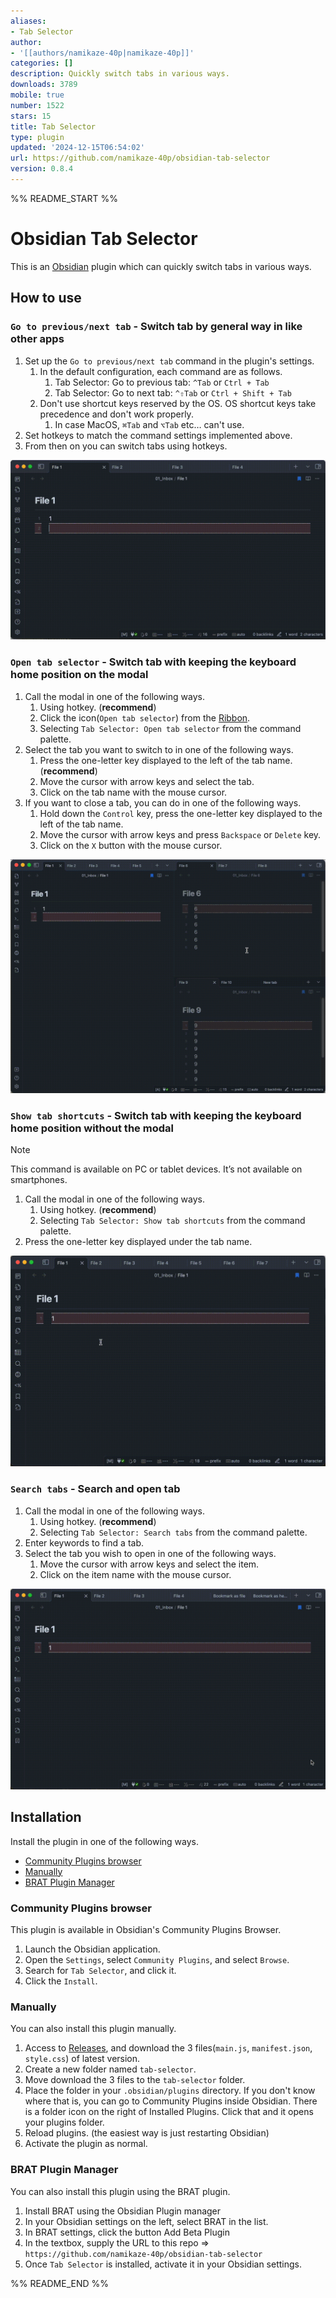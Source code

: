 ```yaml
---
aliases:
- Tab Selector
author:
- '[[authors/namikaze-40p|namikaze-40p]]'
categories: []
description: Quickly switch tabs in various ways.
downloads: 3789
mobile: true
number: 1522
stars: 15
title: Tab Selector
type: plugin
updated: '2024-12-15T06:54:02'
url: https://github.com/namikaze-40p/obsidian-tab-selector
version: 0.8.4
---
```


%% README_START %%

# Obsidian Tab Selector

This is an [Obsidian](https://obsidian.md/) plugin which can quickly switch tabs in various ways.

## How to use

### `Go to previous/next tab` - Switch tab by general way in like other apps

1. Set up the `Go to previous/next tab` command in the plugin's settings.
    1. In the default configuration, each command are as follows.
        1. Tab Selector: Go to previous tab: `^Tab` or `Ctrl + Tab`
        1. Tab Selector: Go to next tab: `^⇧Tab` or `Ctrl + Shift + Tab`
    1. Don't use shortcut keys reserved by the OS. OS shortcut keys take precedence and don't work properly.
        1. In case MacOS, `⌘Tab` and `⌥Tab` etc… can't use.
1. Set hotkeys to match the command settings implemented above.
1. From then on you can switch tabs using hotkeys.

![demo](https://raw.githubusercontent.com/namikaze-40p/obsidian-tab-selector/main/demo/ver-0.5.0/switch-tab-in-history.gif)

### `Open tab selector` - Switch tab with keeping the keyboard home position on the modal

1. Call the modal in one of the following ways.
    1. Using hotkey. (**recommend**)
    1. Click the icon(`Open tab selector`) from the [Ribbon](https://help.obsidian.md/User+interface/Ribbon).
    1. Selecting `Tab Selector: Open tab selector` from the command palette.
1. Select the tab you want to switch to in one of the following ways.
    1. Press the one-letter key displayed to the left of the tab name. (**recommend**)
    1. Move the cursor with arrow keys and select the tab.
    1. Click on the tab name with the mouse cursor.
1. If you want to close a tab, you can do in one of the following ways.
    1. Hold down the `Control` key, press the one-letter key displayed to the left of the tab name.
    1. Move the cursor with arrow keys and press `Backspace` or `Delete` key.
    1. Click on the `X` button with the mouse cursor.

![demo](https://raw.githubusercontent.com/namikaze-40p/obsidian-tab-selector/main/demo/switch-tab.gif)

### `Show tab shortcuts` - Switch tab with keeping the keyboard home position without the modal

> [!NOTE]
>
> This command is available on PC or tablet devices. It’s not available on smartphones.

1. Call the modal in one of the following ways.
    1. Using hotkey. (**recommend**)
    1. Selecting `Tab Selector: Show tab shortcuts` from the command palette.
1. Press the one-letter key displayed under the tab name.

![demo](https://raw.githubusercontent.com/namikaze-40p/obsidian-tab-selector/main/demo/ver-0.6.0/switch-tab-without-modal.gif)

### `Search tabs` - Search and open tab

1. Call the modal in one of the following ways.
    1. Using hotkey. (**recommend**)
    1. Selecting `Tab Selector: Search tabs` from the command palette.
1. Enter keywords to find a tab.
1. Select the tab you wish to open in one of the following ways.
    1. Move the cursor with arrow keys and select the item.
    1. Click on the item name with the mouse cursor.

![demo](https://raw.githubusercontent.com/namikaze-40p/obsidian-tab-selector/main/demo/ver-0.7.0/search-tabs.gif)

## Installation

Install the plugin in one of the following ways.

- [Community Plugins browser](#community-plugins-browser)
- [Manually](#manually)
- [BRAT Plugin Manager](#brat-plugin-manager)

### Community Plugins browser

This plugin is available in Obsidian's Community Plugins Browser.

1. Launch the Obsidian application.
1. Open the `Settings`, select `Community Plugins`, and select `Browse`.
1. Search for `Tab Selector`, and click it.
1. Click the `Install`.

### Manually

You can also install this plugin manually.

1. Access to [Releases](https://github.com/namikaze-40p/obsidian-tab-selector/releases), and download the 3 files(`main.js`, `manifest.json`, `style.css`) of latest version.
1. Create a new folder named `tab-selector`.
1. Move download the 3 files to the `tab-selector` folder.
1. Place the folder in your `.obsidian/plugins` directory. If you don't know where that is, you can go to Community Plugins inside Obsidian. There is a folder icon on the right of Installed Plugins. Click that and it opens your plugins folder.
1. Reload plugins. (the easiest way is just restarting Obsidian)
1. Activate the plugin as normal.

### BRAT Plugin Manager

You can also install this plugin using the BRAT plugin.

1. Install BRAT using the Obsidian Plugin manager
1. In your Obsidian settings on the left, select BRAT in the list.
1. In BRAT settings, click the button Add Beta Plugin
1. In the textbox, supply the URL to this repo => `https://github.com/namikaze-40p/obsidian-tab-selector`
1. Once `Tab Selector` is installed, activate it in your Obsidian settings.


%% README_END %%
